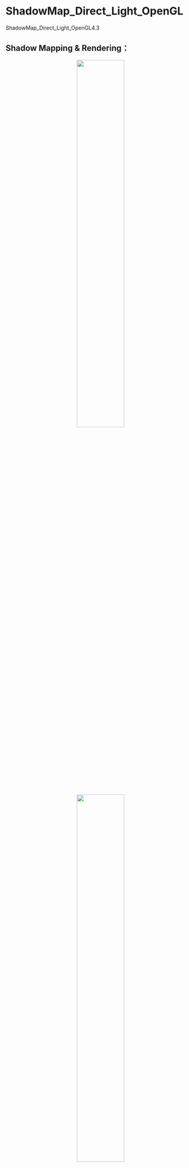 # ShadowMap_Direct_Light_OpenGL
ShadowMap_Direct_Light_OpenGL4.3
## Shadow Mapping & Rendering：
<center class="half">
<img src="http://ota0mocmv.bkt.clouddn.com/shadowMap.png" width="50%" height="50%" />
<img src="http://ota0mocmv.bkt.clouddn.com/shadow_normal.png" width="50%" height="50%" />
</center>

### Reference:
https://learnopengl.com/Advanced-Lighting/Shadows/Shadow-Mapping

